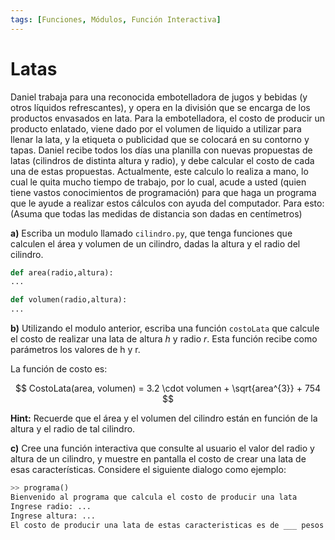```yaml
---
tags: [Funciones, Módulos, Función Interactiva]
---
```

# Latas

Daniel trabaja para una reconocida embotelladora de jugos y bebidas (y otros líquidos refrescantes), y opera en la división que se encarga de los productos envasados en lata. Para la embotelladora, el costo de producir un producto enlatado, viene dado por el volumen de liquido a utilizar para llenar la lata, y la etiqueta o publicidad que se colocará en su contorno y tapas. Daniel recibe todos los días una planilla con nuevas propuestas de latas (cilindros de distinta altura y radio), y debe calcular el costo de cada una de estas propuestas.
Actualmente, este calculo lo realiza a mano, lo cual le quita mucho tiempo de trabajo, por
lo cual, acude a usted (quien tiene vastos conocimientos de programación) para que haga un
programa que le ayude a realizar estos cálculos con ayuda del computador. Para esto:
(Asuma que todas las medidas de distancia son dadas en centímetros)

**a)** Escriba un modulo llamado `cilindro.py`, que tenga funciones que calculen el área y volumen de un cilindro, dadas la altura y el radio del cilindro.

```python
def area(radio,altura):
...

def volumen(radio,altura):
...
```

**b)** Utilizando el modulo anterior, escriba una función `costoLata` que calcule el costo de realizar una lata de altura $h$ y radio $r$. Esta función recibe como parámetros los valores de h y r.

La función de costo es:

$$ CostoLata(area, volumen) = 3.2 \cdot volumen + \sqrt{area^{3}} + 754 $$

**Hint:** Recuerde que el área y el volumen del cilindro están en función de la altura y el radio de tal cilindro.

**c)** Cree una función interactiva que consulte al usuario el valor del radio y altura de un cilindro, y muestre en pantalla el costo de crear una lata de esas características. Considere el siguiente dialogo como ejemplo:

```python
>> programa()
Bienvenido al programa que calcula el costo de producir una lata
Ingrese radio: ...
Ingrese altura: ...
El costo de producir una lata de estas caracteristicas es de ___ pesos
```


